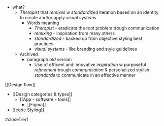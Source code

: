 - what? 
	- *Therapist* that *remixes* w *standardized* iteration based on an identity to create and/or apply *visual systems*
		- Words meaning
			- *Therapist* - eradicate the root problem trough communication
			- *remixing* - inspiration from many others 
			- *standardized* - backed up from objective styling best practices
			- *visual systems* - like branding and style guidelines
	- Archived
		- paragraph *old* version
			- Use of efficent and innovative *inspiration* w purposeful *refinement* trough *communciation* & personalized stylish *standards* to communicate in an effective manner

[[Design flow]]

- [[Design categories & types]]
	- [[App - software - tools]]
		- [[Figma]]
- [[code Styling]]



















#closeTier1 
